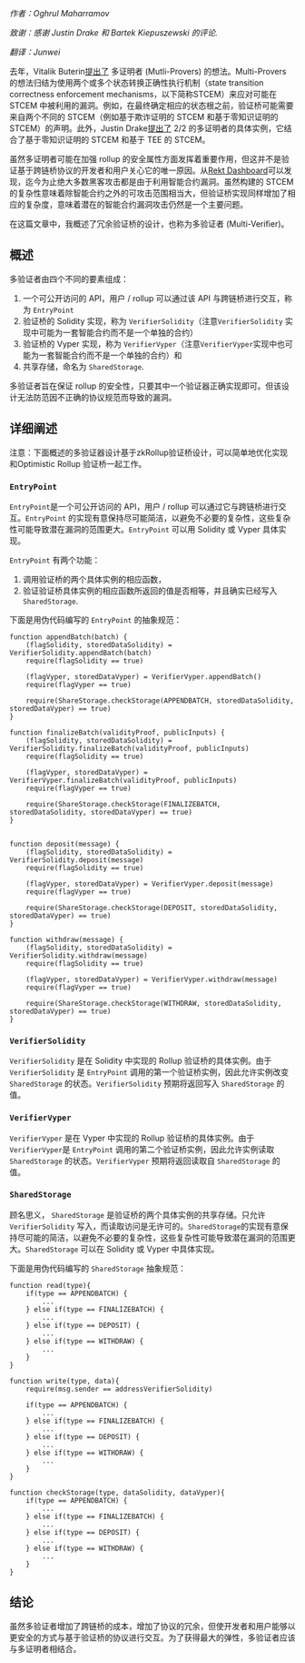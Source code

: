 _作者：Oghrul Maharramov_

_致谢：感谢 Justin Drake 和 Bartek Kiepuszewski 的评论._

_翻译：Junwei_

去年，Vitalik Buterin[提出了](https://www.youtube.com/watch?v=6hfVzCWT6YI) 多证明者 (Mutli-Provers) 的想法。Multi-Provers 的想法归结为使用两个或多个状态转换正确性执行机制（state transition correctness enforcement mechanisms，以下简称STCEM）来应对可能在 STCEM 中被利用的漏洞。例如，在最终确定相应的状态根之前，验证桥可能需要来自两个不同的 STCEM（例如基于欺诈证明的 STCEM 和基于零知识证明的 STCEM）的声明。此外，Justin Drake[提出了](https://ethresear.ch/t/2fa-zk-rollups-using-sgx/14462) 2/2 的多证明者的具体实例，它结合了基于零知识证明的 STCEM 和基于 TEE 的 STCEM。

虽然多证明者可能在加强 rollup 的安全属性方面发挥着重要作用，但这并不是验证基于跨链桥协议的开发者和用户关心它的唯一原因。从[Rekt Dashboard](https://rekt.news/leaderboard/)可以发现，迄今为止绝大多数黑客攻击都是由于利用智能合约漏洞。虽然构建的 STCEM 的复杂性意味着除智能合约之外的可攻击范围相当大，但验证桥实现同样增加了相应的复杂度，意味着潜在的智能合约漏洞攻击仍然是一个主要问题。

在这篇文章中，我概述了冗余验证桥的设计，也称为多验证者 (Multi-Verifier)。

## 概述

多验证者由四个不同的要素组成：

1.  一个可公开访问的 API，用户 / rollup 可以通过该 API 与跨链桥进行交互，称为 `EntryPoint`
2.  验证桥的 Solidity 实现，称为 `VerifierSolidity`（注意`VerifierSolidity` 实现中可能为一套智能合约而不是一个单独的合约）
3.  验证桥的 Vyper 实现，称为  `VerifierVyper`（注意`VerifierVyper`实现中也可能为一套智能合约而不是一个单独的合约）和
4.  共享存储，命名为 `SharedStorage`.

多验证者旨在保证 rollup 的安全性，只要其中一个验证器正确实现即可。但该设计无法防范因不正确的协议规范而导致的漏洞。

## 详细阐述

注意：下面概述的多验证器设计基于zkRollup验证桥设计，可以简单地优化实现和Optimistic Rollup 验证桥一起工作。

### `EntryPoint`

`EntryPoint`是一个可公开访问的 API，用户 / rollup 可以通过它与跨链桥进行交互。`EntryPoint` 的实现有意保持尽可能简洁，以避免不必要的复杂性，这些复杂性可能导致潜在漏洞的范围更大。`EntryPoint` 可以用 Solidity 或 Vyper 具体实现。

`EntryPoint` 有两个功能：

1.  调用验证桥的两个具体实例的相应函数，
2.  验证验证桥具体实例的相应函数所返回的值是否相等，并且确实已经写入`SharedStorage`.

下面是用伪代码编写的 `EntryPoint` 的抽象规范：

``` Solidity
function appendBatch(batch) {
    (flagSolidity, storedDataSolidity) = VerifierSolidity.appendBatch(batch)
    require(flagSolidity == true)
    
    (flagVyper, storedDataVyper) = VerifierVyper.appendBatch()
    require(flagVyper == true)
    
    require(ShareStorage.checkStorage(APPENDBATCH, storedDataSolidity, storedDataVyper) == true)
}    

function finalizeBatch(validityProof, publicInputs) {
    (flagSolidity, storedDataSolidity) = VerifierSolidity.finalizeBatch(validityProof, publicInputs)
    require(flagSolidity == true)
    
    (flagVyper, storedDataVyper) = VerifierVyper.finalizeBatch(validityProof, publicInputs)
    require(flagVyper == true)
    
    require(ShareStorage.checkStorage(FINALIZEBATCH, storedDataSolidity, storedDataVyper) == true)
}


function deposit(message) {
    (flagSolidity, storedDataSolidity) = VerifierSolidity.deposit(message)
    require(flagSolidity == true)
    
    (flagVyper, storedDataVyper) = VerifierVyper.deposit(message)
    require(flagVyper == true)
    
    require(ShareStorage.checkStorage(DEPOSIT, storedDataSolidity, storedDataVyper) == true)
}

function withdraw(message) {
    (flagSolidity, storedDataSolidity) = VerifierSolidity.withdraw(message)
    require(flagSolidity == true)
    
    (flagVyper, storedDataVyper) = VerifierVyper.withdraw(message)
    require(flagVyper == true)
    
    require(ShareStorage.checkStorage(WITHDRAW, storedDataSolidity, storedDataVyper) == true)
}
```

### `VerifierSolidity`

`VerifierSolidity` 是在 Solidity 中实现的 Rollup 验证桥的具体实例。由于`VerifierSolidity` 是 `EntryPoint` 调用的第一个验证桥实例，因此允许实例改变  `SharedStorage` 的状态。`VerifierSolidity` 预期将返回写入 `SharedStorage` 的值。

### `VerifierVyper`

`VerifierVyper` 是在 Vyper 中实现的 Rollup 验证桥的具体实例。由于`VerifierVyper`是 `EntryPoint` 调用的第二个验证桥实例，因此允许实例读取  `SharedStorage` 的状态。`VerifierVyper` 预期将返回读取自 `SharedStorage` 的值。

### `SharedStorage`

顾名思义， `SharedStorage` 是验证桥的两个具体实例的共享存储。只允许`VerifierSolidity` 写入，而读取访问是无许可的。`SharedStorage`的实现有意保持尽可能的简洁，以避免不必要的复杂性，这些复杂性可能导致潜在漏洞的范围更大。`SharedStorage` 可以在 Solidity 或 Vyper 中具体实现。

下面是用伪代码编写的 `SharedStorage` 抽象规范：

```
function read(type){
    if(type == APPENDBATCH) {
        ...
    } else if(type == FINALIZEBATCH) {
        ...
    } else if(type == DEPOSIT) {
        ...
    } else if(type == WITHDRAW) {
        ...
    }
}

function write(type, data){
    require(msg.sender == addressVerifierSolidity)
    
    if(type == APPENDBATCH) {
        ...
    } else if(type == FINALIZEBATCH) {
        ...
    } else if(type == DEPOSIT) {
        ...
    } else if(type == WITHDRAW) {
        ...
    }
}

function checkStorage(type, dataSolidity, dataVyper){
    if(type == APPENDBATCH) {
        ...
    } else if(type == FINALIZEBATCH) {
        ...
    } else if(type == DEPOSIT) {
        ...
    } else if(type == WITHDRAW) {
        ...
    }
}
```

## 结论

虽然多验证者增加了跨链桥的成本，增加了协议的冗余，但使开发者和用户能够以更安全的方式与基于验证桥的协议进行交互。为了获得最大的弹性，多验证者应该与多证明者相结合。